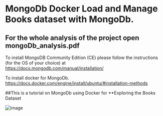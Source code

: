 # MongoDb Docker Load and Manage Books dataset with MongoDb. 

## For the whole analysis of the project open mongoDb_analysis.pdf

To install MongoDB Community Edition (CE) please follow the instructions (for the OS of
your choice) at https://docs.mongodb.com/manual/installation/

To install docker for MongoDb. 
https://docs.docker.com/engine/install/ubuntu/#installation-methods

##This is a tutorial on MongoDb using Docker for **Exploring the Books Dataset

![image](https://user-images.githubusercontent.com/39504405/146694864-568ac978-3414-47cd-839d-6a6c13ac7c8a.png)
